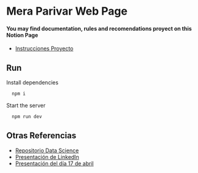 
# Mera Parivar Web Page





#### You may find documentation, rules and recomendations proyect on this Notion Page

 - [Instrucciones Proyecto](https://hector-guerra.notion.site/Instrucciones-Proyecto-d12d4d71f81a4ab8ae6bc536db0ea5b0)
## Run

Install dependencies

```bash
  npm i
```

Start the server

```bash
  npm run dev
```


## Otras Referencias

 - [Repositorio Data Science](https://github.com/solfontan/DesafioTripulaciones)
 - [Presentación de LinkedIn](https://www.linkedin.com/feed/update/urn:li:activity:7186802359304372226/)
 - [Presentación del día 17 de abril](https://www.youtube.com/watch?v=lQl2L6P5V_o)


